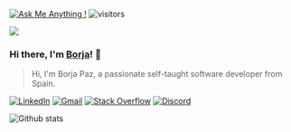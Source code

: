 [![Ask Me Anything !](https://img.shields.io/badge/Ask%20me-anything-1abc9c.svg)](https://github.com/borjapazr/borjapazr/issues)
![visitors](https://visitor-badge.laobi.icu/badge?page_id=borjapazr.borjapazr)

<img src="https://i.imgur.com/3N6HONL.png"/>

###  Hi there, I'm [Borja](https://twitter.com/borjapazr)! 👋

> Hi, I'm Borja Paz, a passionate self-taught software developer from Spain.

[![LinkedIn](https://img.shields.io/badge/LinkedIn-0077B5?style=for-the-badge&logo=linkedin&logoColor=white&link=https://www.linkedin.com/in/borjapazr)](https://www.linkedin.com/in/borjapazr)
[![Gmail](https://img.shields.io/badge/Gmail-D14836?style=for-the-badge&logo=gmail&logoColor=white&link=mailto:borjapazr@gmail.com)](mailto:borjapazr@gmail.com)
[![Stack Overflow](https://img.shields.io/badge/Stack_Overflow-FE7A16?style=for-the-badge&logo=stack-overflow&logoColor=white&link=https://stackoverflow.com/users/6112286/mr-mars?tab=profile)](https://stackoverflow.com/users/6112286/mr-mars?tab=profile)
[![Discord](https://img.shields.io/badge/Discord-7289DA?style=for-the-badge&logo=discord&logoColor=white&link=https://discord.gg/FR9R8dH)](https://discord.gg/FR9R8dH)

![Github stats](https://github-readme-stats.vercel.app/api?username=borjapazr&show_icons=true&theme=onedark&count_private=true&include_all_commits=true)

